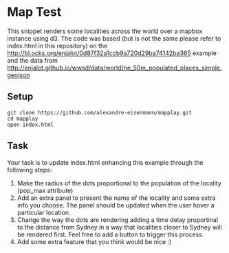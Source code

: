 # Map Test

This snippet renders some localities across the world over a mapbox instance using d3. The code was based (but is not the same please refer to index.html in this repository) on the http://bl.ocks.org/enjalot/0d87f32a1ccb9a720d29ba74142ba365 example and the data from http://enjalot.github.io/wwsd/data/world/ne_50m_populated_places_simple.geojson

## Setup

```
git clone https://github.com/alexandre-eisenmann/mapplay.git
cd mapplay
open index.html
```


## Task

Your task is to update index.html enhancing this example through the following steps:

1) Make the radius of the dots proportional to the population of the locality (pop_max attribute)
2) Add an extra panel to present the name of the locality and some extra info you choose. The panel should be updated when the user hover a particular location. 
3) Change the way the dots are rendering adding a time delay proportinal to the distance from Sydney in a way that localities closer to Sydney will be rendered first. Feel free to add a button to trigger this process.
4) Add some extra feature that you think would be nice :)

